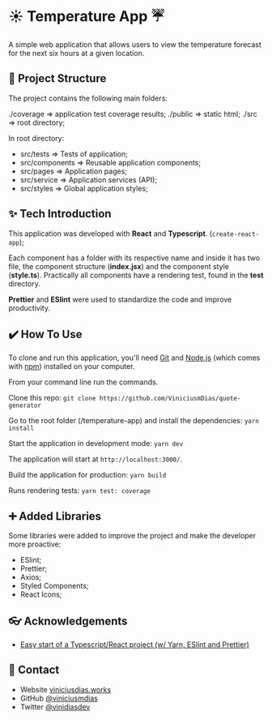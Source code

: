 # :sunny: Temperature App :umbrella:

A simple web application that allows users to view the temperature forecast for the next six hours at a given location.

## :open_file_folder: Project Structure

The project contains the following main folders:

./coverage => application test coverage results;
./public => static html;
./src => root directory;

In root directory:

- src/tests => Tests of application;
- src/components => Reusable application components;
- src/pages => Application pages;
- src/service => Application services (API);
- src/styles => Global application styles;

## :sparkles: Tech Introduction

This application was developed with **React** and **Typescript**. (`create-react-app`);

Each component has a folder with its respective name and inside it has two file, the component structure (**index.jsx**) and the component style (**style.ts**). Practically all components have a rendering test, found in the **test** directory.

**Prettier** and **ESlint** were used to standardize the code and improve productivity.

## :heavy_check_mark: How To Use

To clone and run this application, you'll need [Git](https://git-scm.com) and [Node.js](https://nodejs.org/en/download/) (which comes with [npm](http://npmjs.com)) installed on your computer.

From your command line run the commands.

Clone this repo:
`git clone https://github.com/ViniciusmDias/quote-generator`

Go to the root folder (/temperature-app) and install the dependencies:
`yarn install`

Start the application in development mode:
`yarn dev`

The application will start at `http://localhost:3000/`.

Build the application for production:
`yarn build`

Runs rendering tests:
`yarn test: coverage`

## :heavy_plus_sign: Added Libraries

Some libraries were added to improve the project and make the developer more proactive:

- ESlint;
- Prettier;
- Axios;
- Styled Components;
- React Icons;

## :eyeglasses: Acknowledgements

- [Easy start of a Typescript/React project (w/ Yarn, ESlint and Prettier) ](https://dev.to/viniciusmdias/easy-start-of-a-typescript-react-project-w-eslint-and-prettier-55d4)

## :briefcase: Contact

- Website [viniciusdias.works](https://viniciusdias.works)
- GitHub [@viniciusmdias](https://github.com/ViniciusmDias)
- Twitter [@vinidiasdev](https://twitter.com/vinidiasdev)
